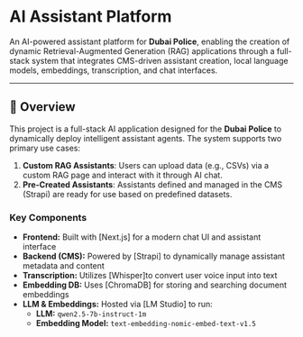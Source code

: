 # AI Assistant Platform

An AI-powered assistant platform for **Dubai Police**, enabling the creation of dynamic Retrieval-Augmented Generation (RAG) applications through a full-stack system that integrates CMS-driven assistant creation, local language models, embeddings, transcription, and chat interfaces.

---

## 🚀 Overview

This project is a full-stack AI application designed for the **Dubai Police** to dynamically deploy intelligent assistant agents. The system supports two primary use cases:

1. **Custom RAG Assistants**: Users can upload data (e.g., CSVs) via a custom RAG page and interact with it through AI chat.
2. **Pre-Created Assistants**: Assistants defined and managed in the CMS (Strapi) are ready for use based on predefined datasets.

### Key Components

- **Frontend:** Built with [Next.js] for a modern chat UI and assistant interface
- **Backend (CMS):** Powered by [Strapi] to dynamically manage assistant metadata and content
- **Transcription:** Utilizes [Whisper]to convert user voice input into text
- **Embedding DB:** Uses [ChromaDB] for storing and searching document embeddings
- **LLM & Embeddings:** Hosted via [LM Studio] to run:
  - **LLM:** `qwen2.5-7b-instruct-1m`
  - **Embedding Model:** `text-embedding-nomic-embed-text-v1.5`
